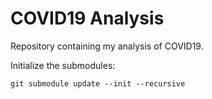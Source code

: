 COVID19 Analysis
================

Repository containing my analysis of COVID19.

Initialize the submodules:

```
git submodule update --init --recursive
```